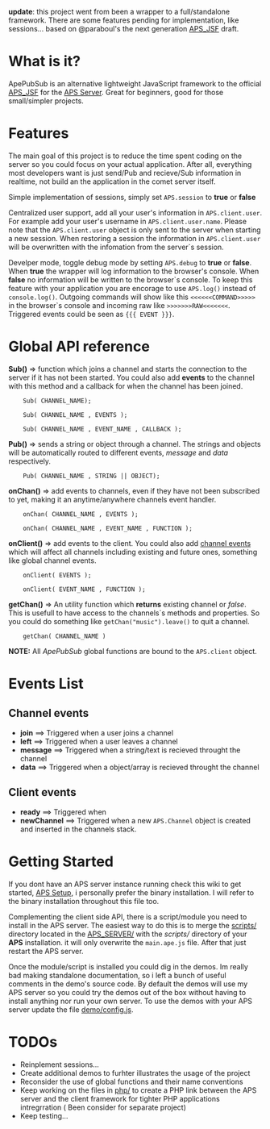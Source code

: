 **update**: this project went from been a wrapper to a full/standalone framework. There are some features pending for implementation, like sessions... based on @paraboul's the next generation [APS_JSF](https://github.com/paraboul/APS-Client-JavaScript/tree/31dd239394af8a574667c8228ed8c004d6866973) draft.

What is it?
=====================

ApePubSub is an alternative lightweight JavaScript framework to the official [APS_JSF](https://github.com/APS-Project/APS_JSF) for the [APS Server](https://github.com/APS-Project/APS_Server). Great for beginners, good for those small/simpler projects.

Features
=====================

The main goal of this project is to reduce the time spent coding on the server so you could focus on your actual application. After all, everything most developers want is just send/Pub and recieve/Sub information in realtime, not build an the application in the comet server itself.

Simple implementation of sessions, simply set `APS.session` to **true** or **false**

Centralized user support, add all your user's information in `APS.client.user`. For example add your user's username in `APS.client.user.name`. Please note that the `APS.client.user` object is only sent to the server when starting a new session. When restoring a session the information in `APS.client.user` will be overwritten with the infomation from the server\`s session.

Develper mode, toggle debug mode by setting `APS.debug` to **true** or **false**. When **true** the wrapper will log information to the browser's console. When **false** no information will be written to the browser\`s console. To keep this feature with your application you are encorage to use `APS.log()` instead of `console.log()`. Outgoing commands will show like this `<<<<<<COMMAND>>>>>` in the browser\`s console and incoming raw like `>>>>>>>RAW<<<<<<<`. Triggered events could be seen as `{{{ EVENT }}}`.

Global API reference
=========================

**Sub()** => function which joins a channel and starts the connection to the server if it has not been started. You could also add **events** to the channel with this method and a callback for when the channel has been joined.
```
	Sub( CHANNEL_NAME);
					
	Sub( CHANNEL_NAME , EVENTS );
					
	Sub( CHANNEL_NAME , EVENT_NAME , CALLBACK );
```

**Pub()** => sends a string or object through a channel. The strings and objects will be automatically routed to different events, *message* and *data* respectively.
```
	Pub( CHANNEL_NAME , STRING || OBJECT);
```


**onChan()** => add events to channels, even if they have not been subscribed to yet, making it an anytime/anywhere channels event handler.
```
	onChan( CHANNEL_NAME , EVENTS );
					
	onChan( CHANNEL_NAME , EVENT_NAME , FUNCTION );
```

**onClient()** => add events to the client. You could also add [channel events](#channel-events) which will affect all channels including existing and future ones, something like global channel events.
```
	onClient( EVENTS );
					
	onClient( EVENT_NAME , FUNCTION );
```

**getChan()** => An utility function which **returns** existing channel or *false*. This is usefull to have access to the channels\`s methods and properties. So you could do something like `getChan("music").leave()` to quit a channel.
```
	getChan( CHANNEL_NAME )
```

**NOTE:** All *ApePubSub* global functions are bound to the `APS.client` object.

Events List
=========================

## Channel events
* **join**		==> Triggered when a user joins a channel
* **left**		==> Triggered when a user leaves a channel
* **message**	==> Triggered when a string/text is recieved throught the channel
* **data**		==> Triggered when a object/array is recieved throught the channel

## Client events
* **ready**	==> Triggered when
* **newChannel**	==> Triggered when a new `APS.Channel` object is created and inserted in the channels stack.

Getting Started
=====================

If you dont have an APS server instance running check this wiki to get started, [APS Setup](http://www.ape-project.org/wiki/index.php/Setup_1.0), i personally prefer the binary installation. I will refer to the binary installation throughout this file too.

Complementing the client side API, there is a script/module you need to install in the APS server. The easiest way to do this is to merge the [scripts/](https://github.com/ptejada/ApePubSub/tree/master/APS_SERVER/scripts/) directory located in the [APS_SERVER/](https://github.com/ptejada/ApePubSub/tree/master/APS_SERVER) with the *scripts/* directory of your **APS** installation. it will only overwrite the `main.ape.js` file. After that just restart the APS server.

Once the module/script is installed you could dig in the demos. Im really bad making standalone documentation, so i left a bunch of useful comments in the demo's source code. By default the demos will use my APS server so you could try the demos out of the box without having to install anything nor run your own server. To use the demos with your APS server update the file [demo/config.js](https://github.com/ptejada/ApePubSub/tree/master/demo/config.js).

TODOs
=====================
* Reinplement sessions...
* Create additional demos to furhter illustrates the usage of the project
* Reconsider the use of global functions and their name conventions
* Keep working on the files in [php/](https://github.com/ptejada/ApePubSub/tree/master/php/) to create a PHP link between the APS server and the client framework for tighter PHP applications intregrration ( Been consider for separate project)
* Keep testing...
